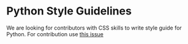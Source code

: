 # Python Style Guidelines

We are looking for contributors with CSS skills to write style guide for Python. For contribution use [this issue]()